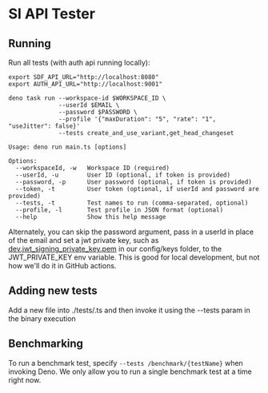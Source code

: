 # SI API Tester

## Running

Run all tests (with auth api running locally):

```shell
export SDF_API_URL="http://localhost:8080"
export AUTH_API_URL="http://localhost:9001"

deno task run --workspace-id $WORKSPACE_ID \
              --userId $EMAIL \
              --password $PASSWORD \
              --profile '{"maxDuration": "5", "rate": "1", "useJitter": false}'
              --tests create_and_use_variant,get_head_changeset

Usage: deno run main.ts [options]

Options:
  --workspaceId, -w   Workspace ID (required)
  --userId, -u        User ID (optional, if token is provided)
  --password, -p      User password (optional, if token is provided)
  --token, -t         User token (optional, if userId and password are provided)
  --tests, -t         Test names to run (comma-separated, optional)
  --profile, -l       Test profile in JSON format (optional)
  --help              Show this help message
```

Alternately, you can skip the password argument, pass in a userId in place of
the email and set a jwt private key, such as
[dev.jwt_signing_private_key.pem](../../config/keys/dev.jwt_signing_private_key.pem)
in our config/keys folder, to the JWT_PRIVATE_KEY env variable. This is good for
local development, but not how we'll do it in GitHub actions.

## Adding new tests

Add a new file into ./tests/<something>.ts and then invoke it using the --tests
param in the binary execution

## Benchmarking

To run a benchmark test, specify `--tests /benchmark/{testName}` when invoking Deno. We only allow you to run a single benchmark test at a time right now.
